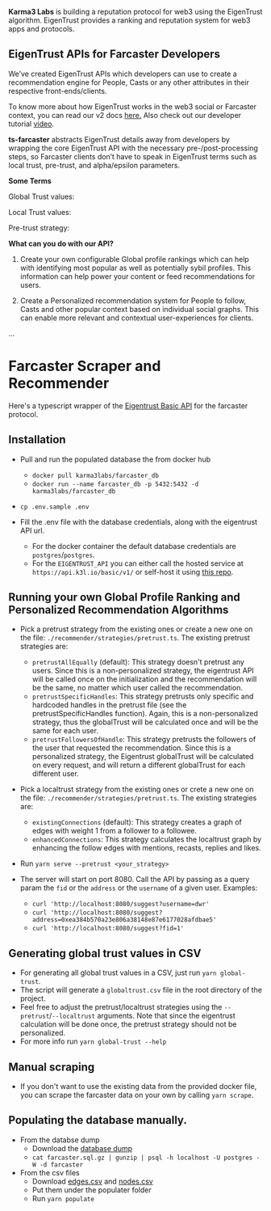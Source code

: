 **Karma3 Labs** is building a reputation protocol for web3 using the EigenTrust algorithm. EigenTrust provides a ranking and reputation system for web3 apps and protocols.

## EigenTrust APIs for Farcaster Developers

We’ve created EigenTrust APIs which developers can use to create a recommendation engine for People, Casts or any other attributes in their respective front-ends/clients.

To know more about how EigenTrust works in the web3 social or Farcaster context, you can read our v2 docs [here.](https://karma3-labs.gitbook.io/karma3labs/eigentrust/example-use-case) Also check out our developer tutorial [video]([url](https://drive.google.com/file/d/1j8fDxdt7CNlk1DH5i7k_3Fth75xfsxOL/view?usp=sharing)).

**ts-farcaster** abstracts EigenTrust details away from developers by wrapping the core EigenTrust API with the necessary pre-/post-processing steps, so Farcaster clients don’t have to speak in EigenTrust terms such as local trust, pre-trust, and alpha/epsilon parameters.

**Some Terms**

Global Trust values: 

Local Trust values:

Pre-trust strategy:

**What can you do with our API?**

1. Create your own configurable Global profile rankings which can help with identifying most popular as well as potentially sybil profiles. This information can help power your content or feed recommendations for users.

2. Create a Personalized recommendation system for People to follow, Casts and other popular context based on individual social graphs. This can enable more relevant and contextual user-experiences for clients. 
  
...


# Farcaster Scraper and Recommender

Here's a typescript wrapper of the [Eigentrust Basic API](https://k3l.io/docs/api/basic/v1/) for the farcaster protocol.

## Installation

- Pull and run the populated database the from docker hub

  - `docker pull karma3labs/farcaster_db`
  - `docker run --name farcaster_db -p 5432:5432 -d karma3labs/farcaster_db`

- `cp .env.sample .env`
- Fill the .env file with the database credentials, along with the eigentrust API url.
  - For the docker container the default database credentials are `postgres`/`postgres`.
  - For the `EIGENTRUST_API` you can either call the hosted service at `https://api.k3l.io/basic/v1/` or self-host it using [this repo](https://github.com/Karma3Labs/go-eigentrust).

## Running your own Global Profile Ranking and Personalized Recommendation Algorithms

- Pick a pretrust strategy from the existing ones or create a new one on the file: `./recommender/strategies/pretrust.ts`. The existing pretrust strategies are:

  - `pretrustAllEqually` (default): This strategy doesn't pretrust any users. Since this is a non-personalized strategy, the eigentrust API will be called once on the initialization and the recommendation will be the same, no matter which user called the recommendation.
  - `pretrustSpecificHandles`: This strategy pretrusts only specific and hardcoded handles in the pretrust file (see the pretrustSpecificHandles function). Again, this is a non-personalized strategy, thus the globalTrust will be calculated once and will be the same for each user.
  - `pretrustFollowersOfHandle`: This strategy pretrusts the followers of the user that requested the recommendation. Since this is a personalized strategy, the Eigentrust globalTrust will be calculated on every request, and will return a different globalTrust for each different user.

- Pick a localtrust strategy from the existing ones or crete a new one on the file: `./recommender/strategies/pretrust.ts`. The existing strategies are:

  - `existingConnections` (default): This strategy creates a graph of edges with weight 1 from a follower to a followee.
  - `enhancedConnections`: This strategy calculates the localtrust graph by enhancing the follow edges with mentions, recasts, replies and likes.

- Run `yarn serve --pretrust <your_strategy>`
- The server will start on port 8080. Call the API by passing as a query param the `fid` or the `address` or the `username` of a given user. Examples:
  - `curl 'http://localhost:8080/suggest?username=dwr'`
  - `curl 'http://localhost:8080/suggest?address=0xea384b570a23e806a38148e87e6177028afdbae5'`
  - `curl 'http://localhost:8080/suggest?fid=1'`

## Generating global trust values in CSV

- For generating all global trust values in a CSV, just run `yarn global-trust`.
- The script will generate a `globaltrust.csv` file in the root directory of the project.
- Feel free to adjust the pretrust/localtrust strategies using the `--pretrust`/`--localtrust` arguments. Note that since the eigentrust calculation will be done once, the pretrust strategy should not be personalized.
- For more info run `yarn global-trust --help`

## Manual scraping

- If you don't want to use the existing data from the provided docker file, you can scrape the farcaster data on your own by calling `yarn scrape`.

## Populating the database manually.

- From the databse dump
  - Download the [database dump](https://karma3labs.s3.amazonaws.com/farcaster.sql.gz)
  - `cat farcaster.sql.gz | gunzip | psql -h localhost -U postgres -W -d farcaster`
- From the csv files
  - Download [edges.csv](fill-me) and [nodes.csv](fill-me)
  - Put them under the populater folder
  - Run `yarn populate`
